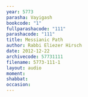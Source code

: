 ```yaml
---
year: 5773
parasha: Vayigash
bookcode: "1"
fullparashacode: "111"
parashacode: "111"
title: Messianic Path
author: Rabbi Eliezer Hirsch
date: 2012-12-22
archivecode: 57731111
filename: 5773-111-1
layout: audio
moment: 
shabbat: 
occasion: 
---
```

